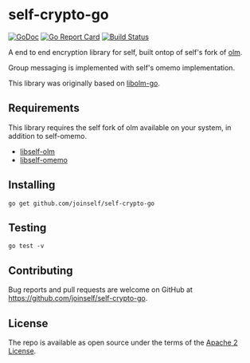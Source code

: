 # self-crypto-go

[![GoDoc](https://godoc.org/github.com/joinself/self-crypto-go?status.svg)](https://godoc.org/github.com/joinself/self-crypto-go) [![Go Report Card](https://goreportcard.com/badge/github.com/joinself/self-crypto-go)](https://goreportcard.com/report/github.com/joinself/self-crypto-go) [![Build Status](https://travis-ci.com/joinself/self-crypto-go?branch=master)](https://travis-ci.com/joinself/self-crypto-go)

A end to end encryption library for self, built ontop of self's fork of [olm](https://gitlab.matrix.org/matrix-org/olm).

Group messaging is implemented with self's omemo implementation.

This library was originally based on [libolm-go](https://github.com/NotAFile/libolm-go).

## Requirements

This library requires the self fork of olm available on your system, in addition to self-omemo.


- [libself-olm](http://download.selfid.net/olm/libself-olm_0.1.14_amd64.deb)
- [libself-omemo](http://download.selfid.net/omemo/libself-omemo_0.1.0_amd64.deb)

## Installing

```
go get github.com/joinself/self-crypto-go
```

## Testing
```
go test -v
```

## Contributing

Bug reports and pull requests are welcome on GitHub at https://github.com/joinself/self-crypto-go.


## License

The repo is available as open source under the terms of the [Apache 2 License](LICENSE).
